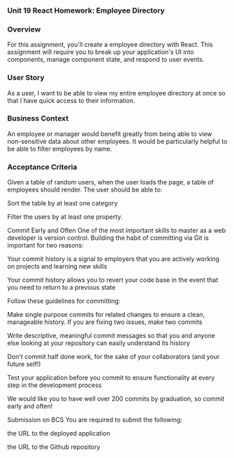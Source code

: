 ### Unit 19 React Homework: Employee Directory

### Overview
For this assignment, you'll create a employee directory with React. This assignment will require you to break up your application's UI into components, manage component state, and respond to user events.

### User Story

As a user, I want to be able to view my entire employee directory at once so that I have quick access to their information.


### Business Context
An employee or manager would benefit greatly from being able to view non-sensitive data about other employees. It would be particularly helpful to be able to filter employees by name.

### Acceptance Criteria
Given a table of random users, when the user loads the page, a table of employees should render.
The user should be able to:


Sort the table by at least one category


Filter the users by at least one property.



Commit Early and Often
One of the most important skills to master as a web developer is version control. Building the habit of committing via Git is important for two reasons:


Your commit history is a signal to employers that you are actively working on projects and learning new skills


Your commit history allows you to revert your code base in the event that you need to return to a previous state


Follow these guidelines for committing:


Make single purpose commits for related changes to ensure a clean, manageable history. If you are fixing two issues, make two commits


Write descriptive, meaningful commit messages so that you and anyone else looking at your repository can easily understand its history


Don't commit half done work, for the sake of your collaborators (and your future self!)


Test your application before you commit to ensure functionality at every step in the development process


We would like you to have well over 200 commits by graduation, so commit early and often!

Submission on BCS
You are required to submit the following:


the URL to the deployed application


the URL to the Github repository
